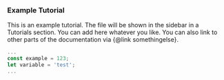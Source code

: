 ### Example Tutorial

This is an example tutorial. The file will be shown in the sidebar in a Tutorials section. You can add here whatever you like. You can also link to other parts of the documentation via {@link somethingelse}.

```js
...
const example = 123;
let variable = 'test';
...
```
